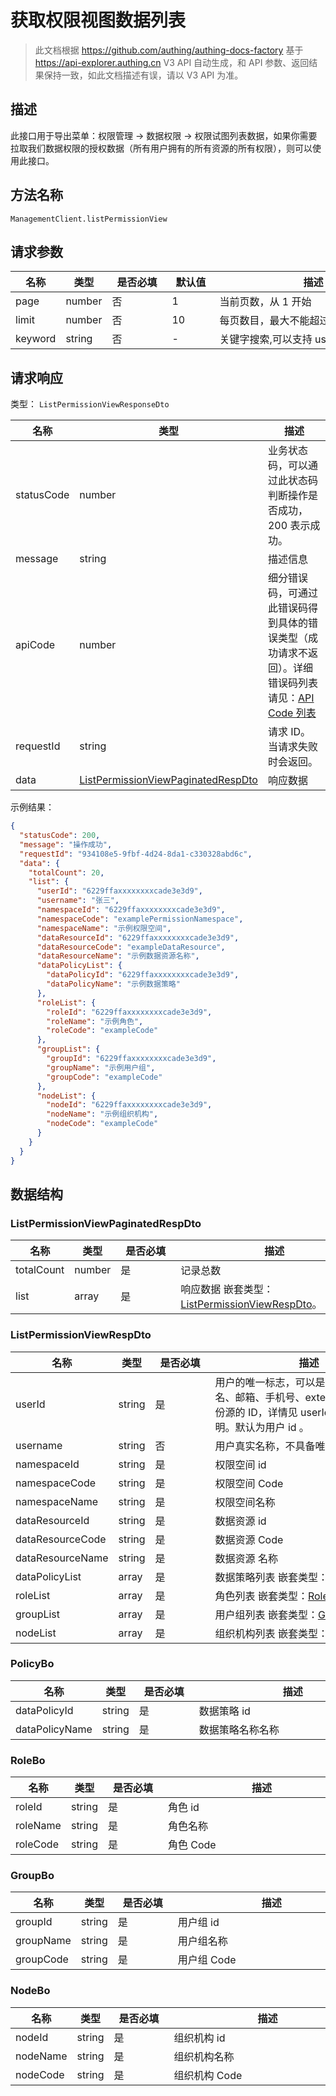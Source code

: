 # 获取权限视图数据列表

<!--
  警告⚠️：
  不要直接修改该文档，
  https://github.com/Authing/authing-docs-factory
  使用该项目进行生成
-->

<LastUpdated />

> 此文档根据 https://github.com/authing/authing-docs-factory 基于 https://api-explorer.authing.cn V3 API 自动生成，和 API 参数、返回结果保持一致，如此文档描述有误，请以 V3 API 为准。


  ## 描述
  此接口用于导出菜单：权限管理 -> 数据权限 -> 权限试图列表数据，如果你需要拉取我们数据权限的授权数据（所有用户拥有的所有资源的所有权限），则可以使用此接口。
  

## 方法名称

`ManagementClient.listPermissionView`

## 请求参数

| 名称 | 类型 | <div style="width:80px">是否必填</div> | <div style="width:60px">默认值</div> | <div style="width:300px">描述</div> | <div style="width:200px">示例值</div> |
| ---- | ---- | ---- | ---- | ---- | ---- |
| page | number | 否 | 1 | 当前页数，从 1 开始  | `1` |
| limit | number | 否 | 10 | 每页数目，最大不能超过 50，默认为 10  | `10` |
| keyword | string | 否 | - | 关键字搜索,可以支持 userName 搜索  | `123` |




## 请求响应

类型： `ListPermissionViewResponseDto`

| 名称 | 类型 | 描述 |
| ---- | ---- | ---- |
| statusCode | number | 业务状态码，可以通过此状态码判断操作是否成功，200 表示成功。 |
| message | string | 描述信息 |
| apiCode | number | 细分错误码，可通过此错误码得到具体的错误类型（成功请求不返回）。详细错误码列表请见：[API Code 列表](https://api-explorer.authing.cn/?tag=group/%E5%BC%80%E5%8F%91%E5%87%86%E5%A4%87#tag/%E5%BC%80%E5%8F%91%E5%87%86%E5%A4%87/%E9%94%99%E8%AF%AF%E5%A4%84%E7%90%86/apiCode) |
| requestId | string | 请求 ID。当请求失败时会返回。 |
| data | <a href="#ListPermissionViewPaginatedRespDto">ListPermissionViewPaginatedRespDto</a> | 响应数据 |



示例结果：

```json
{
  "statusCode": 200,
  "message": "操作成功",
  "requestId": "934108e5-9fbf-4d24-8da1-c330328abd6c",
  "data": {
    "totalCount": 20,
    "list": {
      "userId": "6229ffaxxxxxxxxcade3e3d9",
      "username": "张三",
      "namespaceId": "6229ffaxxxxxxxxcade3e3d9",
      "namespaceCode": "examplePermissionNamespace",
      "namespaceName": "示例权限空间",
      "dataResourceId": "6229ffaxxxxxxxxcade3e3d9",
      "dataResourceCode": "exampleDataResource",
      "dataResourceName": "示例数据资源名称",
      "dataPolicyList": {
        "dataPolicyId": "6229ffaxxxxxxxxcade3e3d9",
        "dataPolicyName": "示例数据策略"
      },
      "roleList": {
        "roleId": "6229ffaxxxxxxxxcade3e3d9",
        "roleName": "示例角色",
        "roleCode": "exampleCode"
      },
      "groupList": {
        "groupId": "6229ffaxxxxxxxxcade3e3d9",
        "groupName": "示例用户组",
        "groupCode": "exampleCode"
      },
      "nodeList": {
        "nodeId": "6229ffaxxxxxxxxcade3e3d9",
        "nodeName": "示例组织机构",
        "nodeCode": "exampleCode"
      }
    }
  }
}
```

## 数据结构


### <a id="ListPermissionViewPaginatedRespDto"></a> ListPermissionViewPaginatedRespDto

| 名称 | 类型 | <div style="width:80px">是否必填</div> | <div style="width:300px">描述</div> | <div style="width:200px">示例值</div> |
| ---- |  ---- | ---- | ---- | ---- |
| totalCount | number | 是 | 记录总数   |  `20` |
| list | array | 是 | 响应数据 嵌套类型：<a href="#ListPermissionViewRespDto">ListPermissionViewRespDto</a>。  |  |


### <a id="ListPermissionViewRespDto"></a> ListPermissionViewRespDto

| 名称 | 类型 | <div style="width:80px">是否必填</div> | <div style="width:300px">描述</div> | <div style="width:200px">示例值</div> |
| ---- |  ---- | ---- | ---- | ---- |
| userId | string | 是 | 用户的唯一标志，可以是用户 ID、用户名、邮箱、手机号、externalId、在外部身份源的 ID，详情见 userIdType 字段的说明。默认为用户 id 。   |  `6229ffaxxxxxxxxcade3e3d9` |
| username | string | 否 | 用户真实名称，不具备唯一性   |  `张三` |
| namespaceId | string | 是 | 权限空间 id   |  `6229ffaxxxxxxxxcade3e3d9` |
| namespaceCode | string | 是 | 权限空间 Code   |  `examplePermissionNamespace` |
| namespaceName | string | 是 | 权限空间名称   |  `示例权限空间` |
| dataResourceId | string | 是 | 数据资源 id   |  `6229ffaxxxxxxxxcade3e3d9` |
| dataResourceCode | string | 是 | 数据资源 Code   |  `exampleDataResource` |
| dataResourceName | string | 是 | 数据资源 名称   |  `示例数据资源名称` |
| dataPolicyList | array | 是 | 数据策略列表 嵌套类型：<a href="#PolicyBo">PolicyBo</a>。  |  |
| roleList | array | 是 | 角色列表 嵌套类型：<a href="#RoleBo">RoleBo</a>。  |  |
| groupList | array | 是 | 用户组列表 嵌套类型：<a href="#GroupBo">GroupBo</a>。  |  |
| nodeList | array | 是 | 组织机构列表 嵌套类型：<a href="#NodeBo">NodeBo</a>。  |  |


### <a id="PolicyBo"></a> PolicyBo

| 名称 | 类型 | <div style="width:80px">是否必填</div> | <div style="width:300px">描述</div> | <div style="width:200px">示例值</div> |
| ---- |  ---- | ---- | ---- | ---- |
| dataPolicyId | string | 是 | 数据策略 id   |  `6229ffaxxxxxxxxcade3e3d9` |
| dataPolicyName | string | 是 | 数据策略名称名称   |  `示例数据策略` |


### <a id="RoleBo"></a> RoleBo

| 名称 | 类型 | <div style="width:80px">是否必填</div> | <div style="width:300px">描述</div> | <div style="width:200px">示例值</div> |
| ---- |  ---- | ---- | ---- | ---- |
| roleId | string | 是 | 角色 id   |  `6229ffaxxxxxxxxcade3e3d9` |
| roleName | string | 是 | 角色名称   |  `示例角色` |
| roleCode | string | 是 | 角色 Code   |  `exampleCode` |


### <a id="GroupBo"></a> GroupBo

| 名称 | 类型 | <div style="width:80px">是否必填</div> | <div style="width:300px">描述</div> | <div style="width:200px">示例值</div> |
| ---- |  ---- | ---- | ---- | ---- |
| groupId | string | 是 | 用户组 id   |  `6229ffaxxxxxxxxcade3e3d9` |
| groupName | string | 是 | 用户组名称   |  `示例用户组` |
| groupCode | string | 是 | 用户组 Code   |  `exampleCode` |


### <a id="NodeBo"></a> NodeBo

| 名称 | 类型 | <div style="width:80px">是否必填</div> | <div style="width:300px">描述</div> | <div style="width:200px">示例值</div> |
| ---- |  ---- | ---- | ---- | ---- |
| nodeId | string | 是 | 组织机构 id   |  `6229ffaxxxxxxxxcade3e3d9` |
| nodeName | string | 是 | 组织机构名称   |  `示例组织机构` |
| nodeCode | string | 是 | 组织机构 Code   |  `exampleCode` |


